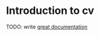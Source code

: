 # Introduction to cv

TODO: write [great documentation](http://jacobian.org/writing/great-documentation/what-to-write/)
